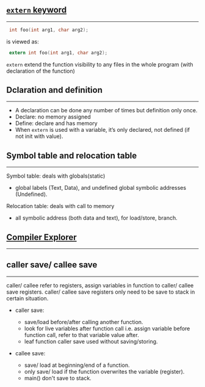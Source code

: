 ## [`extern` keyword](https://www.geeksforgeeks.org/understanding-extern-keyword-in-c/)
---
```c
 int foo(int arg1, char arg2);
```
is viewed as:
```c
 extern int foo(int arg1, char arg2);
```
``extern`` extend the function visibility to any files in the whole program (with declaration of the function)

## Dclaration and definition
---
- A declaration can be done any number of times but definition only once.
- Declare: no memory assigned
- Define: declare and has memory
- When `extern` is used with a variable, it’s only declared, not defined (if not init with value).

## Symbol table and relocation table
---
Symbol table: deals with globals(static)
- global labels (Text, Data), and undefined global symbolic addresses (Undefined).

Relocation table: deals with call to memory
- all symbolic address (both data and text), for load/store, branch.

## [Compiler Explorer](https://godbolt.org/)
---

## caller save/ callee save
---
caller/ callee refer to registers, assign variables in function to caller/ callee save registers. caller/ callee save registers only need to be save to stack in certain situation. 
- caller save: 
    - save/load before/after calling another function. 
    - look for live variables after function call i.e. assign variable before function call, refer to that variable value after.
    - leaf function caller save used without saving/storing.

- callee save:
    - save/ load at beginning/end of a function. 
    - only save/ load if the function overwrites the variable (register). 
    - main() don't save to stack. 